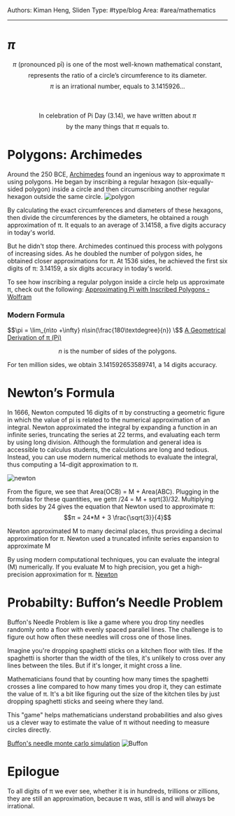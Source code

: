 Authors: Kiman Heng, Sliden
Type: #type/blog 
Area: #area/mathematics

---
# $\pi$
$$\text{$\pi$ (pronounced pī) is one of the most well-known mathematical constant, }$$
$$\text{represents the ratio of a circle’s circumference to its diameter.}$$
$$\text{$\pi$ is an irrational number, equals to 3.1415926…}$$  
\
$$\text{In celebration of Pi Day (3.14), we have written about $\pi$}$$
$$\text{by the many things that $\pi$ equals to.}$$

# Polygons: Archimedes
Around the 250 BCE, [Archimedes](https://en.wikipedia.org/wiki/Archimedes) found an ingenious way to approximate π using polygons. He began by inscribing a regular hexagon (six-equally-sided polygon) inside a circle and then circumscribing another regular hexagon outside the same circle. 
<img src="https://raw.githubusercontent.com/Sliden101/brain/main/src/assets/09-media/polygon.webp" alt="polygon"/>

By calculating the exact circumferences and diameters of these hexagons, then divide the circumferences by the diameters, he obtained a rough approximation of π. It equals to an average of 3.14158, a five digits accuracy in today's world. 

But he didn't stop there. Archimedes continued this process with polygons of increasing sides. As he doubled the number of polygon sides, he obtained closer approximations for π.
At 1536 sides, he achieved the first six digits of π: 3.14159, a six digits accuracy in today's world.

To see how inscribing a regular polygon inside a circle help us approximate π, check out the following: [Approximating Pi with Inscribed Polygons - Wolfram](https://demonstrations.wolfram.com/ApproximatingPiWithInscribedPolygons/) 


### Modern Formula
$$\pi = \lim_{n\to +\infty} n\sin(\frac{180\textdegree}{n}) \$$
[A Geometrical Derivation of π (Pi)](https://www.iosrjournals.org/iosr-jm/papers/Vol11-issue6/Version-1/D011611922.pdf)

$$\text{$n$ is the number of sides of the polygons.}$$

For ten million sides, we obtain 3.141592653589741, a 14 digits accuracy.

# Newton’s Formula

In 1666, Newton computed 16 digits of π by constructing a geometric figure in which the value of pi is related to the numerical approximation of an integral. Newton approximated the integral by expanding a function in an infinite series, truncating the series at 22 terms, and evaluating each term by using long division. Although the formulation and general idea is accessible to calculus students, the calculations are long and tedious. Instead, you can use modern numerical methods to evaluate the integral, thus computing a 14-digit approximation to π. 

<img src="https://github.com/Sliden101/brain/blob/main/src/assets/09-media/newton.png?raw=true" alt="newton"/>

From the figure, we see that Area(OCB) = M + Area(ABC). 
Plugging in the formulas for these quantities, we getπ /24 = M + sqrt(3)/32. 
Multiplying both sides by 24 gives the equation that Newton used to approximate π:
$$π = 24*M + 3 \frac{\sqrt{3}}{4}$$

Newton approximated M to many decimal places, thus providing a decimal approximation for π. Newton used a truncated infinite series expansion to approximate M

By using modern computational techniques, you can evaluate the integral (M) numerically. If you evaluate M to high precision, you get a high-precision approximation for π. 
[Newton](https://colab.research.google.com/gist/Sliden101/90cc3c4420756218168954586e98c951/newton.ipynb)

# Probabilty: Buffon’s Needle Problem
Buffon's Needle Problem is like a game where you drop tiny needles randomly onto a floor with evenly spaced parallel lines. The challenge is to figure out how often these needles will cross one of those lines.

Imagine you're dropping spaghetti sticks on a kitchen floor with tiles. If the spaghetti is shorter than the width of the tiles, it's unlikely to cross over any lines between the tiles. But if it's longer, it might cross a line.

Mathematicians found that by counting how many times the spaghetti crosses a line compared to how many times you drop it, they can estimate the value of π. It's a bit like figuring out the size of the kitchen tiles by just dropping spaghetti sticks and seeing where they land.

This "game" helps mathematicians understand probabilities and also gives us a clever way to estimate the value of π without needing to measure circles directly.

[Buffon's needle monte carlo simulation](https://colab.research.google.com/gist/Sliden101/9ba38be686478e2ab864f357f677ff52/buffon-needle-simulation.ipynb)
<img src="https://github.com/Sliden101/brain/blob/main/src/assets/09-media/buffon.png?raw=true" alt="Buffon"/>

# Epilogue 

To all digits of π we ever see, whether it is in hundreds, trillions or zillions, they are still an approximation, because π was, still is and will always be irrational.

